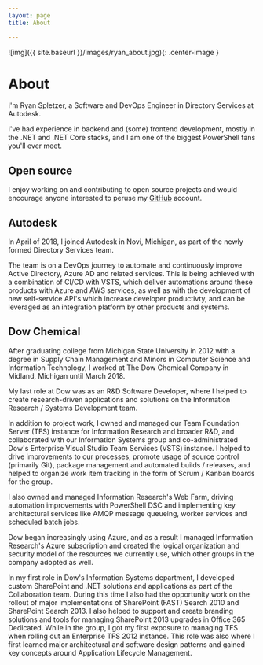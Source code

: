 ```yaml
---
layout: page
title: About

---
```


![img]({{ site.baseurl }}/images/ryan_about.jpg){: .center-image }

# About

I'm Ryan Spletzer, a Software and DevOps Engineer in Directory Services at
Autodesk.

I've had experience in backend and (some) frontend development, mostly in the
.NET and .NET Core stacks, and I am one of the biggest PowerShell fans you'll
ever meet.

## Open source

I enjoy working on and contributing to open source projects and would encourage
anyone interested to peruse my [GitHub](https://github.com/ryanspletzer)
account.

## Autodesk

In April of 2018, I joined Autodesk in Novi, Michigan, as part of the newly
formed Directory Services team.

The team is on a DevOps journey to automate and continuously improve Active
Directory, Azure AD and related services. This is being achieved with a
combination of CI/CD with VSTS, which deliver automations around these products
with Azure and AWS services, as well as with the development of new self-service
API's which increase developer productivty, and can be leveraged as an
integration platform by other products and systems.

## Dow Chemical

After graduating college from Michigan State University in 2012 with a degree in
Supply Chain Management and Minors in Computer Science and Information
Technology, I worked at The Dow Chemical Company in Midland, Michigan until
March 2018.

My last role at Dow was as an R&D Software Developer, where I helped to create
research-driven applications and solutions on the Information Research / Systems
Development team.

In addition to project work, I owned and managed our Team Foundation Server
(TFS) instance for Information Research and broader R&D, and collaborated with
our Information Systems group and co-administrated Dow's Enterprise Visual
Studio Team Services (VSTS) instance. I helped to drive improvements to our
processes, promote usage of source control (primarily Git), package management
and automated builds / releases, and helped to organize work item tracking in
the form of Scrum / Kanban boards for the group.

I also owned and managed Information Research's Web Farm, driving automation
improvements with PowerShell DSC and implementing key architectural services
like AMQP message queueing, worker services and scheduled batch jobs.

Dow began increasingly using Azure, and as a result I managed Information
Research's Azure subscription and created the logical organization and security
model of the resources we currently use, which other groups in the company
adopted as well.

In my first role in Dow's Information Systems department, I developed custom
SharePoint and .NET solutions and applications as part of the Collaboration
team. During this time I also had the opportunity work on the rollout of major
implementations of SharePoint (FAST) Search 2010 and SharePoint Search 2013. I
also helped to support and create branding solutions and tools for managing
SharePoint 2013 upgrades in Office 365 Dedicated. While in the group, I got my
first exposure to managing TFS when rolling out an Enterprise TFS 2012 instance.
This role was also where I first learned major architectural and software
design patterns and gained key concepts around Application Lifecycle Management.
